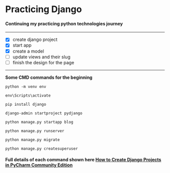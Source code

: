 # Practicing Django

#### Continuing my practicing python technologies journey

***

- [x] create django project
- [x] start app
- [x] create a model
- [ ] update views and their slug
- [ ] finish the design for the page

***
**Some CMD commands for the beginning**
```
python -m venv env 
```

```
env\Scripts\activate
```

```
pip install django
```

```
django-admin startproject pydjango
```

```
python manage.py startapp blog
```

```
python manage.py runserver
```

```
python manage.py migrate
```

```
python manage.py createsuperuser
```

#### Full details of each command shown here [How to Create Django Projects in PyCharm Community Edition](https://www.tabnine.com/blog/how-to-create-django-projects-in-pycharm-community-edition/)
